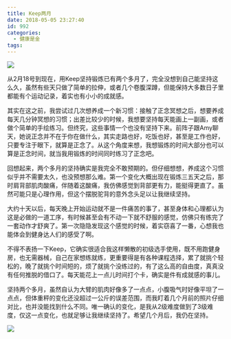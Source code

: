 ```yaml
---
title: Keep两月
date: 2018-05-05 23:27:40
id: 992
categories:
  - 健康是金
tags:
---
```


![](/images/2018/05/keep1.png)

从2月18号到现在，用Keep坚持锻炼已有两个多月了，完全没想到自己能坚持这么久，虽然有些天只做了简单的拉伸，或者几个卷腹深蹲，但能保持大多数日子里都能有个运动记录，着实也有小小的成就感。

其实在这之前，我尝试过几次想养成一个新习惯：接触了正念冥想之后，想要养成每天几分钟冥想的习惯；出差比较少的时候，我想要坚持每天能画上一副画，或者做个简单的手绘练习。但终究，这些事情一个也没有坚持下来。前阵子跟Amy聊天，她说正念并不在于你在做什么，其实走路也好，吃饭也好，甚至是工作也好，只要专注于眼下，就算是正念了。从这个角度来想，我想锻炼的时间大部分也可以算是正念时间，就当我用锻炼的时间同时练习了正念吧。

回想起来，两个多月的坚持确实是我完全不敢预期的。但仔细想想，养成这个习惯似乎并不需要太久，也没预想那么难。第一个变化大概出现在锻炼三五天之后，那时肩背部肌肉酸痛，伴随着这酸痛，我仿佛感觉到背部更有力，能挺得更直了。虽然可能只是心理作用，但这个摆脱驼背的意外念头足以让我继续坚持。

大约十天以后，每天晚上开始运动就不是一件痛苦的事了，甚至身体和心理都认为这是必做的一道工序，有时候甚至会有不动一下就不舒服的感觉，仿佛只有练完了一套动作才舒爽了。第一次隐隐发现这个感觉的时候，着实窃喜了一番，心想我也能体会到健身达人们的感受了啊。

不得不表扬一下Keep，它确实很适合我这样懒散的初级选手使用，既不用跑健身房，也无需器械，自己在家想练就练，更重要得是有各种课程选择，累了就挑个轻松的，晚了就挑个时间短的，烦了就挑个没练过的，有了这么高的自由度，真真没有任何推脱的借口了。每天能花上一点儿时间打个卡，确实是件有成就感的事儿。

坚持两个多月，虽然自认为大臂的肌肉好像多了一点点，小腹吸气时好像平坦了一点点，但体重秤的变化还没超过一公斤的误差范围，而我盯着几个月前的照片仔细对比，也并没能找到什么不同。唯一确认的变化，是我从2级难度做到了3级难度，仅这一点变化，也就足够让我继续坚持了。希望几个月后，我仍在坚持。

![](/images/2018/05/keep2.jpg)